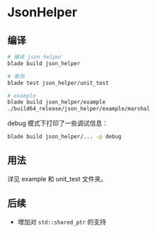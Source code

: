 # JsonHelper

## 编译

```bash
# 编译 json helper
blade build json_helper

# 单测
blade test json_helper/unit_test

# example
blade build json_helper/example
./build64_release/json_helper/example/marshal
```

debug 模式下打印了一些调试信息：

```bash
blade build json_helper/... -p debug
```

## 用法

详见 example 和 unit_test 文件夹。

## 后续

* 增加对 `std::shared_ptr` 的支持

